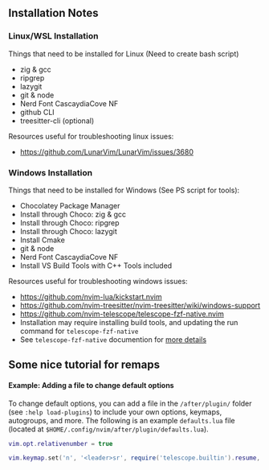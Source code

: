 ## Installation Notes

### Linux/WSL Installation

Things that need to be installed for Linux (Need to create bash script)
  - zig & gcc
  - ripgrep
  - lazygit
  - git & node
  - Nerd Font CascaydiaCove NF
  - github CLI
  - treesitter-cli (optional)

Resources useful for troubleshooting linux issues:
  - https://github.com/LunarVim/LunarVim/issues/3680

### Windows Installation

Things that need to be installed for Windows (See PS script for tools):
  - Chocolatey Package Manager
  - Install through Choco: zig & gcc
  - Install through Choco: ripgrep
  - Install through Choco: lazygit
  - Install Cmake
  - git & node
  - Nerd Font CascaydiaCove NF
  - Install VS Build Tools with C++ Tools included

Resources useful for troubleshooting windows issues:
  - https://github.com/nvim-lua/kickstart.nvim
  - https://github.com/nvim-treesitter/nvim-treesitter/wiki/windows-support
  - https://github.com/nvim-telescope/telescope-fzf-native.nvim
  - Installation may require installing build tools, and updating the run command for `telescope-fzf-native`
  - See `telescope-fzf-native` documention for [more details](https://github.com/nvim-telescope/telescope-fzf-native.nvim#installation)

## Some nice tutorial for remaps

#### Example: Adding a file to change default options

To change default options, you can add a file in the `/after/plugin/` folder (see `:help load-plugins`) to include your own options, keymaps, autogroups, and more. The following is an example `defaults.lua` file (located at `$HOME/.config/nvim/after/plugin/defaults.lua`).

```lua
vim.opt.relativenumber = true

vim.keymap.set('n', '<leader>sr', require('telescope.builtin').resume, { desc = '[S]earch [R]esume' })
```

